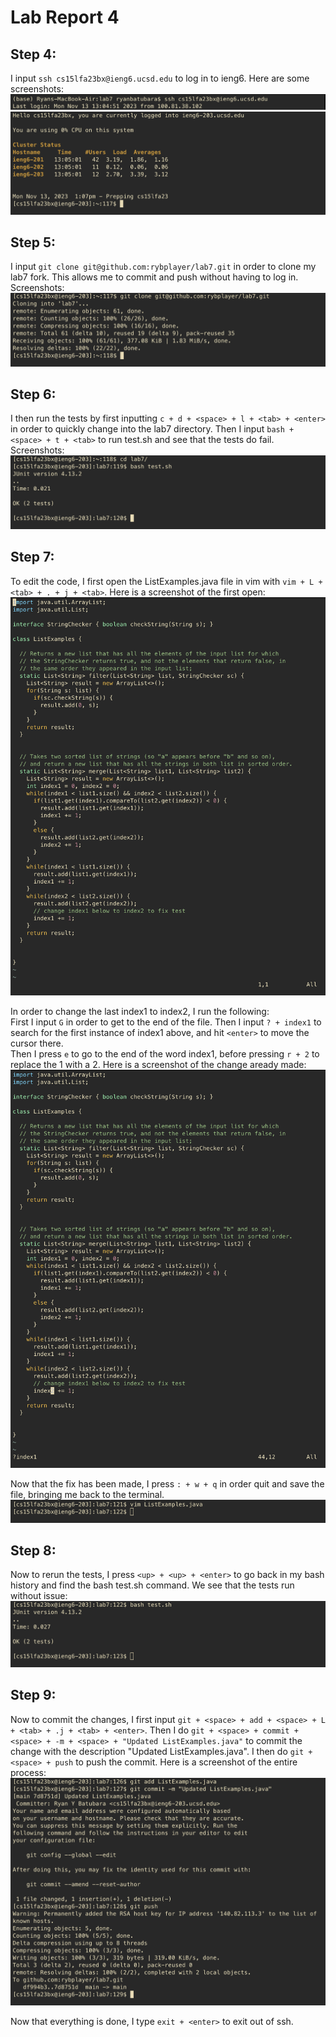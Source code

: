 # Lab Report 4

## Step 4:

I input `ssh cs15lfa23bx@ieng6.ucsd.edu` to log in to ieng6. Here are some screenshots:
![Step4_1.png](Step4_1.png)
![Step4_2.png](Step4_2.png)

## Step 5:

I input `git clone git@github.com:rybplayer/lab7.git` in order to clone my lab7 fork. This allows me to commit and push without having to log in. Screenshots:
![Step5_1.png](Step5_1.png)

## Step 6:

I then run the tests by first inputting `c + d + <space> + l + <tab> + <enter>` in order to quickly change into the lab7 directory. Then I input `bash + <space> + t + <tab>` to run test.sh and see that the tests do fail. Screenshots:
![Step6_1.png](Step6_1.png)

## Step 7:

To edit the code, I first open the ListExamples.java file in vim with `vim + L + <tab> + . + j + <tab>`. Here is a screenshot of the first open:
![Step7_1.png](Step7_1.png)

In order to change the last index1 to index2, I run the following: \
First I input `G` in order to get to the end of the file. Then I input `? + index1` to search for the first instance of index1 above, and hit `<enter>` to move the cursor there. \
Then I press `e` to go to the end of the word index1, before pressing `r + 2` to replace the 1 with a 2. Here is a screenshot of the change aready made:
![Step7_2.png](Step7_2.png)

Now that the fix has been made, I press `: + w + q` in order quit and save the file, bringing me back to the terminal.
![Step7_3.png](Step7_3.png)

## Step 8:

Now to rerun the tests, I press `<up> + <up> + <enter>` to go back in my bash history and find the bash test.sh command. We see that the tests run without issue:
![Step8_1.png](Step8_1.png)

## Step 9:

Now to commit the changes, I first input `git + <space> + add + <space> + L + <tab> + .j + <tab> + <enter>`. Then I do `git + <space> + commit + <space> + -m + <space> + "Updated ListExamples.java"` to commit the change with the description "Updated ListExamples.java". I then do `git + <space> + push` to push the commit. Here is a screenshot of the entire process:
![Step9_1.png](Step9_1.png)

Now that everything is done, I type `exit + <enter>` to exit out of ssh.
